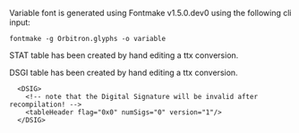 Variable font is generated using Fontmake v1.5.0.dev0 using the following cli input:

```
fontmake -g Orbitron.glyphs -o variable
```

STAT table has been created by hand editing a ttx conversion.

DSGI table has been created by hand editing a ttx conversion.

```
  <DSIG>
    <!-- note that the Digital Signature will be invalid after recompilation! -->
    <tableHeader flag="0x0" numSigs="0" version="1"/>
  </DSIG>
```